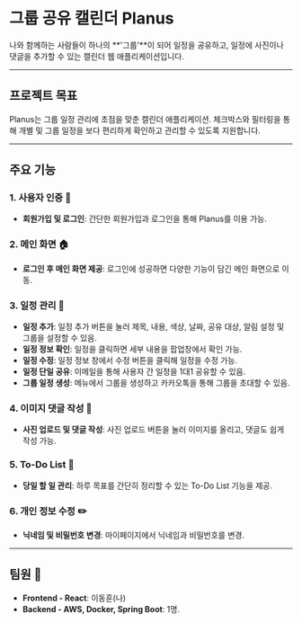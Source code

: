 # 그룹 공유 캘린더 **Planus**

나와 함께하는 사람들이 하나의 **'그룹'**이 되어 일정을 공유하고, 일정에 사진이나 댓글을 추가할 수 있는 캘린더 웹 애플리케이션입니다.

---

## **프로젝트 목표** 

Planus는 그룹 일정 관리에 초점을 맞춘 캘린더 애플리케이션. 체크박스와 필터링을 통해 개별 및 그룹 일정을 보다 편리하게 확인하고 관리할 수 있도록 지원합니다.

---

## **주요 기능** 

### 1. **사용자 인증** 🔑
- **회원가입 및 로그인**: 간단한 회원가입과 로그인을 통해 Planus를 이용 가능.

### 2. **메인 화면** 🏠
- **로그인 후 메인 화면 제공**: 로그인에 성공하면 다양한 기능이 담긴 메인 화면으로 이동.

### 3. **일정 관리** 📅
- **일정 추가**: 일정 추가 버튼을 눌러 제목, 내용, 색상, 날짜, 공유 대상, 알림 설정 및 그룹을 설정할 수 있음.
- **일정 정보 확인**: 일정을 클릭하면 세부 내용을 팝업창에서 확인 가능.
- **일정 수정**: 일정 정보 창에서 수정 버튼을 클릭해 일정을 수정 가능.
- **일정 단일 공유**: 이메일을 통해 사용자 간 일정을 1대1 공유할 수 있음.
- **그룹 일정 생성**: 메뉴에서 그룹을 생성하고 카카오톡을 통해 그룹을 초대할 수 있음.

### 4. **이미지 댓글 작성** 📸
- **사진 업로드 및 댓글 작성**: 사진 업로드 버튼을 눌러 이미지를 올리고, 댓글도 쉽게 작성 가능.

### 5. **To-Do List** 📝
- **당일 할 일 관리**: 하루 목표를 간단히 정리할 수 있는 To-Do List 기능을 제공.

### 6. **개인 정보 수정** ✏️
- **닉네임 및 비밀번호 변경**: 마이페이지에서 닉네임과 비밀번호를 변경.

---

## **팀원** 👥

- **Frontend - React**: 이동훈(나)
- **Backend - AWS, Docker, Spring Boot**: 1명.
